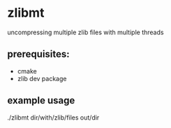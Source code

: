 # zlibmt
uncompressing multiple zlib files with multiple threads

## prerequisites:
- cmake
- zlib dev package

## example usage
./zlibmt dir/with/zlib/files out/dir
